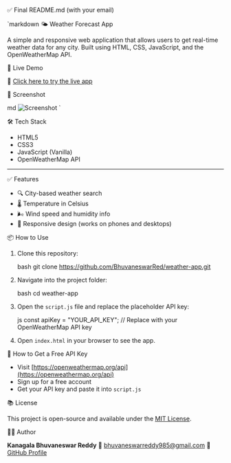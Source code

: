 ✅ Final README.md (with your email)

`markdown
🌤 Weather Forecast App

A simple and responsive web application that allows users to get real-time weather data for any city. Built using HTML, CSS, JavaScript, and the OpenWeatherMap API.



🚀 Live Demo

🔗 [Click here to try the live app](https://bhuvaneswarred.github.io/weather-app/)


📸 Screenshot

md
![Screenshot](screenshot.png)
`


🛠 Tech Stack

* HTML5
* CSS3
* JavaScript (Vanilla)
* OpenWeatherMap API

---

✅ Features

* 🔍 City-based weather search
* 🌡 Temperature in Celsius
* 🌬 Wind speed and humidity info
* 📱 Responsive design (works on phones and desktops)


📦 How to Use

1. Clone this repository:

   bash
   git clone https://github.com/BhuvaneswarRed/weather-app.git
   

2. Navigate into the project folder:

   bash
   cd weather-app
   

3. Open the `script.js` file and replace the placeholder API key:

   js
   const apiKey = "YOUR_API_KEY"; // Replace with your OpenWeatherMap API key
   

4. Open `index.html` in your browser to see the app.


🔑 How to Get a Free API Key

* Visit [https://openweathermap.org/api](https://openweathermap.org/api)
* Sign up for a free account
* Get your API key and paste it into `script.js`


📚 License

This project is open-source and available under the [MIT License](LICENSE).


🙋‍♂ Author

**Kanagala Bhuvaneswar Reddy**
📧 [bhuvaneswarreddy985@gmail.com](mailto:bhuvaneswarreddy985@gmail.com)
🔗 [GitHub Profile](https://github.com/BhuvaneswarRed)

